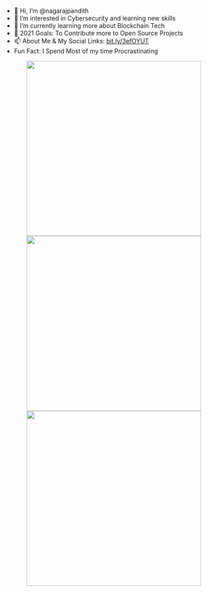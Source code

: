 - 👋 Hi, I’m @nagarajpandith
- 👀 I’m interested in Cybersecurity and learning new skills
- 🌱 I’m currently learning more about Blockchain Tech
- 💞️ 2021 Goals: To Contribute more to Open Source Projects 
- 📫 About Me & My Social Links: [bit.ly/3efOYUT](https://bit.ly/3efOYUT)
- Fun Fact: I Spend Most of my time Procrastinating

<p align = "center">
  <img src = "https://github-readme-stats.vercel.app/api?username=nagarajpandith&show_icons=true&theme=bear" width = 400>
  <img src = "https://github-readme-streak-stats.herokuapp.com?user=nagarajpandith&theme=dark&hide_border=true" width = 400>
  <img src ="https://github-readme-stats.vercel.app/api/top-langs/?username=nagarajpandith&layout=compact&title_color=007bff&text_color=e7e7e7&icon_color=007bff&bg_color=171c28" width=400>
</p>
             
<!---
nagarajpandith/nagarajpandith is a ✨ special ✨ repository because its `README.md` (this file) appears on your GitHub profile.
You can click the Preview link to take a look at your changes.
--->

